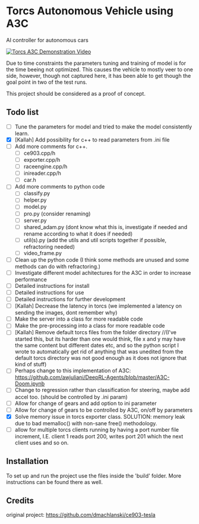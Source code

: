 # Torcs Autonomous Vehicle using A3C
AI controller for autonomous cars

[![Torcs A3C Demonstration Video](https://images-ext-2.discordapp.net/external/e5VFeD2Dhnfqm6uhzSM2ZDg2GQfwZb_Xk-Fl2mV5B4s/https/i.ytimg.com/vi/d394R58URZI/hqdefault.jpg)](https://www.youtube.com/watch?v=d394R58URZI "Torcs A3C Demonstration Video")

Due to time constraints the parameters tuning and training of model is for the time beeing not optimized. This causes the vehicle to mostly veer to one side, however, though not captured here, it has been able to get though the goal point in two of the test runs. 

This project should be considered as a proof of concept. 

## Todo list
- [ ] Tune the parameters for model and tried to make the model consistently learn. 
- [x] [Kallah] Add possibility for c++ to read parameters from .ini file 
- [ ] Add more comments for c++.
  - [ ] ce903.cpp/h
  - [ ] exporter.cpp/h
  - [ ] raceengine.cpp/h
  - [ ] inireader.cpp/h
  - [ ] car.h
- [ ] Add more comments to python code
  - [ ] classify.py
  - [ ] helper.py
  - [ ] model.py
  - [ ] pro.py (consider renaming)
  - [ ] server.py
  - [ ] shared_adam.py (dont know what this is, investigate if needed and rename according to what it does if needed)
  - [ ] util(s).py (add the utils and util scripts together if possible, refractoring needed)
  - [ ] video_frame.py
- [ ] Clean up the python code (I think some methods are unused and some methods can do with refractoring.)
- [ ] Investigate different model achitectures for the A3C in order to increase performance
- [ ] Detailed instructions for install
- [ ] Detailed instructions for use
- [ ] Detailed instructions for further development
- [ ] [Kallah] Decrease the latency in torcs (we implemented a latency on sending the images, dont remember why)
- [ ] Make the server into a class for more readable code
- [ ] Make the pre-processing into a class for more readable code
- [ ] [Kallah] Remove default torcs files from the folder directory //(I've started this, but its harder than one would think, file x and y may have the same content but different dates etc, and so the python script I wrote to automatically get rid of anything that was unedited from the default torcs directory was not good enough as it does not ignore that kind of stuff)
- [ ] Perhaps change to this implementation of A3C: https://github.com/awjuliani/DeepRL-Agents/blob/master/A3C-Doom.ipynb
- [ ] Change to regression rather than classification for steering, maybe add accel too. (should be controlled by .ini param)
- [ ] Allow for change of gears and add option to ini parameter
- [ ] Allow for change of gears to be controlled by A3C, on/off by parameters
- [x] Solve memory issue in torcs exporter class. SOLUTION: memory leak due to bad memalloc() with non-sane free() methodology. 
- [ ] allow for multiple torcs clients running by having a port number file increment, I.E. client 1 reads port 200, writes port 201 which the next client uses and so on. 
## Installation
To set up and run the project use the files inside the 'build' folder. More instructions can be found there as well.

## Credits
original project: https://github.com/dmachlanski/ce903-tesla
